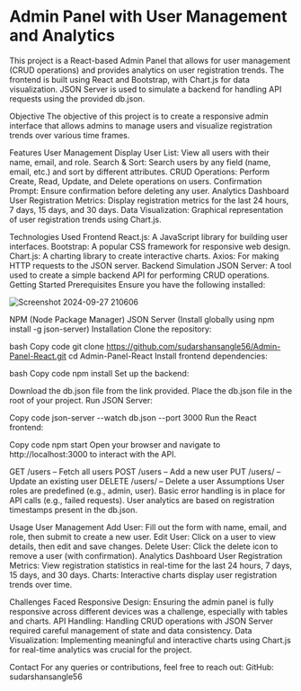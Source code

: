﻿# Admin Panel with User Management and Analytics

 
This project is a React-based Admin Panel that allows for user management (CRUD operations) and provides analytics on user registration trends. The frontend is built using React and Bootstrap, with Chart.js for data visualization. JSON Server is used to simulate a backend for handling API requests using the provided db.json.

Objective
The objective of this project is to create a responsive admin interface that allows admins to manage users and visualize registration trends over various time frames.

Features
User Management
Display User List: View all users with their name, email, and role.
Search & Sort: Search users by any field (name, email, etc.) and sort by different attributes.
CRUD Operations: Perform Create, Read, Update, and Delete operations on users.
Confirmation Prompt: Ensure confirmation before deleting any user.
Analytics Dashboard
User Registration Metrics: Display registration metrics for the last 24 hours, 7 days, 15 days, and 30 days.
Data Visualization: Graphical representation of user registration trends using Chart.js.

Technologies Used
Frontend
React.js: A JavaScript library for building user interfaces.
Bootstrap: A popular CSS framework for responsive web design.
Chart.js: A charting library to create interactive charts.
Axios: For making HTTP requests to the JSON server.
Backend Simulation
JSON Server: A tool used to create a simple backend API for performing CRUD operations.
Getting Started
Prerequisites
Ensure you have the following installed:

![Screenshot 2024-09-27 210606](https://github.com/user-attachments/assets/ae75a634-6cef-4327-9878-8bce879a3cb1)

NPM (Node Package Manager)
JSON Server (Install globally using npm install -g json-server)
Installation
Clone the repository:

bash
Copy code
git clone https://github.com/sudarshansangle56/Admin-Panel-React.git
cd Admin-Panel-React
Install frontend dependencies:

bash
Copy code
npm install
Set up the backend:

Download the db.json file from the link provided.
Place the db.json file in the root of your project.
Run JSON Server:


Copy code
json-server --watch db.json --port 3000
Run the React frontend:


Copy code
npm start
Open your browser and navigate to http://localhost:3000 to interact with the API.

GET /users – Fetch all users
POST /users – Add a new user
PUT /users/
– Update an existing user
DELETE /users/
– Delete a user
Assumptions
User roles are predefined (e.g., admin, user).
Basic error handling is in place for API calls (e.g., failed requests).
User analytics are based on registration timestamps present in the db.json.


Usage
User Management
Add User: Fill out the form with name, email, and role, then submit to create a new user.
Edit User: Click on a user to view details, then edit and save changes.
Delete User: Click the delete icon to remove a user (with confirmation).
Analytics Dashboard
User Registration Metrics: View registration statistics in real-time for the last 24 hours, 7 days, 15 days, and 30 days.
Charts: Interactive charts display user registration trends over time.

Challenges Faced
Responsive Design: Ensuring the admin panel is fully responsive across different devices was a challenge, especially with tables and charts.
API Handling: Handling CRUD operations with JSON Server required careful management of state and data consistency.
Data Visualization: Implementing meaningful and interactive charts using Chart.js for real-time analytics was crucial for the project.

Contact
For any queries or contributions, feel free to reach out:
GitHub: sudarshansangle56
